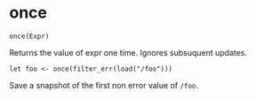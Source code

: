 # once
```
once(Expr)
```

Returns the value of expr one time. Ignores subsuquent updates.

```
let foo <- once(filter_err(load("/foo")))
```

Save a snapshot of the first non error value of `/foo`.


